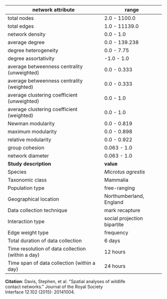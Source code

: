 network attribute|range
---|---
total nodes|2.0 - 1100.0
total edges|1.0 - 11139.0
network density|0.0 - 1.0
average degree|0.0 - 139.238
degree heterogeneity|0.0 - 7.75
degree assortativity|-1.0 - 1.0
average betweenness centrality (unweighted)|0.0 - 0.333
average betweenness centrality (weighted)|0.0 - 0.333
average clustering coefficient (unweighted)|0.0 - 1.0
average clustering coefficient (weighted)|0.0 - 1.0
Newman modularity|0.0 - 0.819
maximum modularity|0.0 - 0.898
relative modularity|0.0 - 0.922
group cohesion|0.063 - 1.0
network diameter|0.063 - 1.0
**Study description**|**value**
Species|*Microtus agrestis*
Taxonomic class|Mammalia
Population type|free-ranging
Geographical location|Northumberland, England
Data collection technique|mark recapture
Interaction type|social projection bipartite
Edge weight type|frequency
Total duration of data collection|6 days
Time resolution of data collection (within a day)|12 hours
Time span of data collection (within a day)|24 hours
**Citation**: Davis, Stephen, et al. "Spatial analyses of wildlife <br> contact networks." Journal of the Royal Society <br> Interface 12.102 (2015): 20141004.